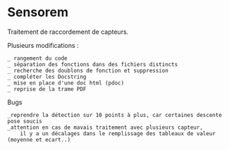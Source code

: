 # Sensorem
Traitement de raccordement de capteurs.

Plusieurs modifications :

    _ rangement du code
    _ séparation des fonctions dans des fichiers distincts
    _ recherche des doublons de fonction et suppression
    _ compléter les Docstring
    _ mise en place d'une doc html (pdoc)
    _ reprise de la trame PDF

Bugs

    _reprendre la détection sur 10 points à plus, car certaines descente pose soucis
    _attention en cas de mavais traitement avec plusieurs capteur,
        il y a un décalages dans le remplissage des tableaux de valeur (moyenne et ecart..)


